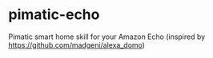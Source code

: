 # pimatic-echo
Pimatic smart home skill for your Amazon Echo (inspired by https://github.com/madgeni/alexa_domo)